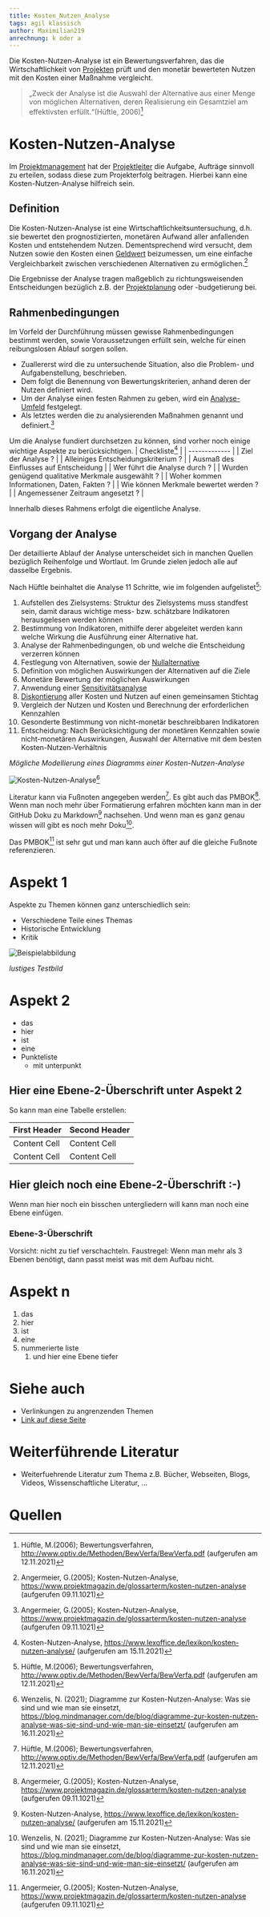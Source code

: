 ```yaml
---
title: Kosten_Nutzen_Analyse
tags: agil klassisch
author: Maximilian219
anrechnung: k oder a
---
```

Die Kosten-Nutzen-Analyse ist ein Bewertungsverfahren, das die Wirtschaftlichkeit von [Projekten](Projekt.md) prüft und den monetär bewerteten Nutzen mit den Kosten einer Maßnahme vergleicht.
> „Zweck der Analyse ist die Auswahl der Alternative aus einer Menge von möglichen Alternativen, deren Realisierung ein Gesamtziel am effektivsten erfüllt.“(Hüftle, 2006)[^1]

# Kosten-Nutzen-Analyse
Im [Projektmanagement](Projektmangement.md) hat der [Projektleiter](Faehigkeiten_Projektleiter) die Aufgabe, Aufträge sinnvoll zu erteilen, sodass diese zum Projekterfolg beitragen. Hierbei kann eine Kosten-Nutzen-Analyse hilfreich sein.

## Definition

Die Kosten-Nutzen-Analyse ist eine Wirtschaftlichkeitsuntersuchung, d.h. sie bewertet den prognostizierten, monetären Aufwand aller anfallenden Kosten und entstehendem Nutzen. Dementsprechend wird versucht, dem Nutzen sowie den Kosten einen [Geldwert](https://de.wikipedia.org/wiki/Geldwert) beizumessen, um eine einfache Vergleichbarkeit zwischen verschiedenen Alternativen zu ermöglichen.[^2]

Die Ergebnisse der Analyse tragen maßgeblich zu richtungsweisenden Entscheidungen bezüglich z.B. der [Projektplanung](Projektplanung.md) oder -budgetierung bei. 

## Rahmenbedingungen 
Im Vorfeld der Durchführung müssen gewisse Rahmenbedingungen bestimmt werden, sowie Voraussetzungen erfüllt sein, welche für einen reibungslosen Ablauf sorgen sollen. 

* Zuallererst wird die zu untersuchende Situation, also die Problem- und Aufgabenstellung, beschrieben. 
* Dem folgt die Benennung von Bewertungskriterien, anhand deren der Nutzen definiert wird. 
* Um der Analyse einen festen Rahmen zu geben, wird ein [Analyse-Umfeld](Umfeldanalyse.md) festgelegt.
* Als letztes werden die zu analysierenden Maßnahmen genannt und definiert.[^2]

Um die Analyse fundiert durchsetzen zu können, sind vorher noch einige wichtige Aspekte zu berücksichtigen.
| Checkliste[^3]  |
| ------------- |
| Ziel der Analyse ? | 
| Alleiniges Entscheidungskriterium ?  | 
| Ausmaß des Einflusses auf Entscheidung  |
| Wer führt die Analyse durch ? |
| Wurden genügend qualitative Merkmale ausgewählt ? |
| Woher kommen Informationen, Daten, Fakten ? |
| Wie können Merkmale bewertet werden ? |
| Angemessener Zeitraum angesetzt ? |

Innerhalb dieses Rahmens erfolgt die eigentliche Analyse. 

## Vorgang der Analyse 

Der detaillierte Ablauf der Analyse unterscheidet sich in manchen Quellen bezüglich Reihenfolge und Wortlaut. Im Grunde zielen jedoch alle auf dasselbe Ergebnis.

Nach Hüftle beinhaltet die Analyse 11 Schritte, wie im folgenden aufgelistet[^1]: 

1.	Aufstellen des Zielsystems: Struktur des Zielsystems muss standfest sein, damit daraus wichtige mess- bzw. schätzbare Indikatoren herausgelesen werden können
2.	Bestimmung von Indikatoren, mithilfe derer abgeleitet werden kann welche Wirkung die Ausführung einer Alternative hat.
3.	Analyse der Rahmenbedingungen, ob und welche die Entscheidung verzerren können
4.	Festlegung von Alternativen, sowie der [Nullalternative]( https://wiki.baw.de/de/index.php/Nullalternative)
5.	Definition von möglichen Auswirkungen der Alternativen auf die Ziele
6.	Monetäre Bewertung der möglichen Auswirkungen
7.	Anwendung einer [Sensitivitätsanalyse]( https://www.bwl-lexikon.de/wiki/sensitivitaetsanalyse/) 
8.	[Diskontierung]( https://www.compeon.de/glossar/diskontieren/#modal-1 ) aller Kosten und Nutzen auf einen gemeinsamen Stichtag
9.	Vergleich der Nutzen und Kosten und Berechnung der erforderlichen Kennzahlen 
10.	Gesonderte Bestimmung von nicht-monetär beschreibbaren Indikatoren
11.	Entscheidung: Nach Berücksichtigung der monetären Kennzahlen sowie nicht-monetären Auswirkungen, 
                  Auswahl der Alternative mit dem besten Kosten-Nutzen-Verhältnis
                  
*Mögliche Modellierung eines Diagramms einer Kosten-Nutzen-Analyse*

![Kosten-Nutzen-Analyse](Kosten_Nutzen_Analyse/Bild1.png)[^4]



Literatur kann via Fußnoten angegeben werden[^1]. Es gibt auch das PMBOK[^2].
Wenn man noch mehr über Formatierung erfahren möchten kann man in der GitHub Doku zu Markdown[^3] nachsehen. 
Und wenn man es ganz genau wissen will gibt es noch mehr Doku[^4]. 

Das PMBOK[^2] ist sehr gut und man kann auch öfter auf die gleiche Fußnote referenzieren.







# Aspekt 1

Aspekte zu Themen können ganz unterschiedlich sein:

* Verschiedene Teile eines Themas 
* Historische Entwicklung
* Kritik 

![Beispielabbildung](Kosten_Nutzen_Analyse/test-file.jpg)

*lustiges Testbild*

# Aspekt 2

* das
* hier 
* ist
* eine 
* Punkteliste
  - mit unterpunkt

## Hier eine Ebene-2-Überschrift unter Aspekt 2

So kann man eine Tabelle erstellen:

| First Header  | Second Header |
| ------------- | ------------- |
| Content Cell  | Content Cell  |
| Content Cell  | Content Cell  |

## Hier gleich noch eine Ebene-2-Überschrift :-)

Wenn man hier noch ein bisschen untergliedern will kann man noch eine Ebene einfügen.

### Ebene-3-Überschrift

Vorsicht: nicht zu tief verschachteln. Faustregel: Wenn man mehr als 3 
Ebenen benötigt, dann passt meist was mit dem Aufbau nicht.

# Aspekt n

1. das
2. hier 
4. ist 
4. eine
7. nummerierte liste
   1. und hier eine Ebene tiefer


# Siehe auch

* Verlinkungen zu angrenzenden Themen
* [Link auf diese Seite](Kosten_Nutzen_Analyse.md)

# Weiterführende Literatur

* Weiterfuehrende Literatur zum Thema z.B. Bücher, Webseiten, Blogs, Videos, Wissenschaftliche Literatur, ...

# Quellen

[^1]: Hüftle, M.(2006); Bewertungsverfahren, http://www.optiv.de/Methoden/BewVerfa/BewVerfa.pdf (aufgerufen am 12.11.2021)
[^2]: Angermeier, G.(2005); Kosten-Nutzen-Analyse, https://www.projektmagazin.de/glossarterm/kosten-nutzen-analyse (aufgerufen 09.11.1021)
[^3]: Kosten-Nutzen-Analyse, https://www.lexoffice.de/lexikon/kosten-nutzen-analyse/ (aufgerufen am 15.11.2021)
[^4]: Wenzelis, N. (2021); Diagramme zur Kosten-Nutzen-Analyse: Was sie sind und wie man sie einsetzt, https://blog.mindmanager.com/de/blog/diagramme-zur-kosten-nutzen-analyse-was-sie-sind-und-wie-man-sie-einsetzt/ (aufgerufen am 16.11.2021)

